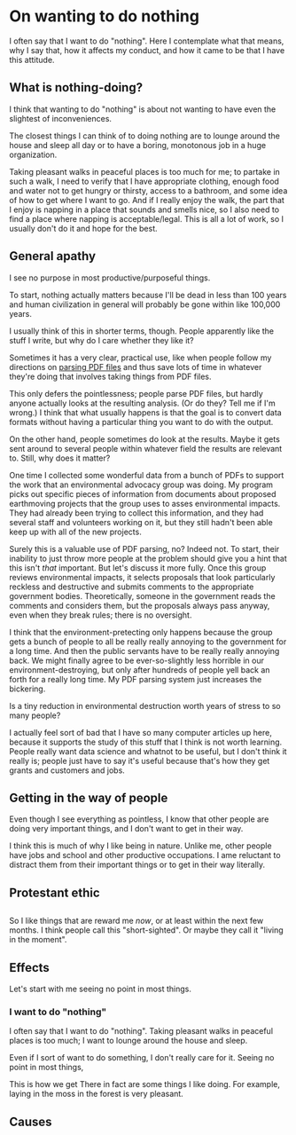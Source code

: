 # On wanting to do nothing
I often say that I want to do "nothing". Here I contemplate what that
means, why I say that, how it affects my conduct, and how it came to be
that I have this attitude.

## What is nothing-doing?
I think that wanting to do "nothing" is about not wanting to have even
the slightest of inconveniences.

The closest things I can think of to doing nothing are to lounge around
the house and sleep all day or to have a boring, monotonous job in a huge
organization.

Taking pleasant walks in peaceful places is too much for me; to partake
in such a walk, I need to verify that I have appropriate clothing, enough
food and water not to get hungry or thirsty, access to a bathroom, and
some idea of how to get where I want to go. And if I really enjoy the walk,
the part that I enjoy is napping in a place that sounds and smells nice,
so I also need to find a place where napping is acceptable/legal. This is
all a lot of work, so I usually don't do it and hope for the best.

## General apathy
I see no purpose in most productive/purposeful things.

To start, nothing actually matters because I'll be dead in less than 100
years and human civilization in general will probably be gone within like
100,000 years. 

I usually think of this in shorter terms, though. People apparently
like the stuff I write, but why do I care whether they like it?

Sometimes it has a very clear, practical use, like when people follow
my directions on [parsing PDF files](/!/parsing-pdfs/) and thus save
lots of time in whatever they're doing that involves taking things
from PDF files.

This only defers the pointlessness; people parse PDF files, but hardly
anyone actually looks at the resulting analysis. (Or do they? Tell me
if I'm wrong.) I think that what usually happens is that the goal is
to convert data formats without having a particular thing you want to
do with the output.

On the other hand, people sometimes do look at the results. Maybe it
gets sent around to several people within whatever field the results
are relevant to. Still, why does it matter?

One time I collected some wonderful data from a bunch of PDFs to
support the work that an environmental advocacy group was doing.
My program picks out specific pieces of information from documents
about proposed earthmoving projects that the group uses to asses
environmental impacts. They had already been trying to collect this
information, and they had several staff and volunteers working on it,
but they still hadn't been able keep up with all of the new projects.

Surely this is a valuable use of PDF parsing, no? Indeed not. To start,
their inability to just throw more people at the problem should give
you a hint that this isn't *that* important. But let's discuss it more
fully. Once this group reviews environmental impacts, it selects
proposals that look particularly reckless and destructive and submits
comments to the appropriate government bodies. Theoretically, someone
in the government reads the comments and considers them, but the
proposals always pass anyway, even when they break rules; there is no
oversight.

I think that the environment-pretecting only happens because the group
gets a bunch of people to all be really really annoying to the government
for a long time. And then the public servants have to be really really
annoying back. We might finally agree to be ever-so-slightly less
horrible in our environment-destroying, but only after hundreds of people
yell back an forth for a really long time. My PDF parsing system just
increases the bickering.

Is a tiny reduction in environmental destruction worth years of stress
to so many people?

I actually feel sort of bad that I have so many computer articles up
here, because it supports the study of this stuff that I think is not
worth learning. People really want data science and whatnot to be useful,
but I don't think it really is; people just have to say it's useful
because that's how they get grants and customers and jobs.

## Getting in the way of people
Even though I see everything as pointless, I know that other people are
doing very important things, and I don't want to get in their way.

I think this is much of why I like being in nature. Unlike me, other
people have jobs and school and other productive occupations. I ame
reluctant to distract them from their important things or to get in
their way literally.



## Protestant ethic


##
So I like things that are reward me *now*, or at least within the next few
months. I think people call this "short-sighted". Or maybe they call it
"living in the moment".


## Effects
Let's start with me seeing no point in most things.


### I want to do "nothing"
I often say that I want to do "nothing". Taking pleasant walks in peaceful
places is too much; I want to lounge around the house and sleep.

Even if I sort of want to do something, I don't really care for it.
Seeing no point in most things,




This is how we get There in fact are
some things I like doing. For example, laying in the moss in the forest
is very pleasant.


## Causes
